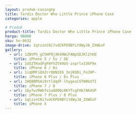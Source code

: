 ```yaml
---
layout: produk-casinghp
title: Tardis Doctor Who Little Prince iPhone Case
categories: apple

# Produk
product-title: Tardis Doctor Who Little Prince iPhone Case
harga: 90000
sku: hn-0632
image-drive: 1qtzznC0i7vdCKPD9BYit8WyJA_ZXWGsF
gallery:
  - url: 1ZNtPh_gChHP9jXK49WiFANpSDJKl2tKO
    title: iPhone 5 / 5s / SE
  - url: 1dS2THadFgFWYVZt69US-inprlx33bF9x
    title: iPhone 6 / 6s
  - url: 1iqDMFiQXZrr08N1E6_3njKQ0i_FoJHP-
    title: iPhone 6 Plus / 6s Plus
  - url: 1HQ8BM5Ai9rtldqdF-lhygosCGTW8bUfI
    title: iPhone 7 / 8
  - url: 1by7wzRWbfo1aA89Qc0KYTcgFHb7AK4SP
    title: iPhone 7 Plus / 8 Plus
  - url: 1qtzznC0i7vdCKPD9BYit8WyJA_ZXWGsF
    title: iPhone X
---
```

